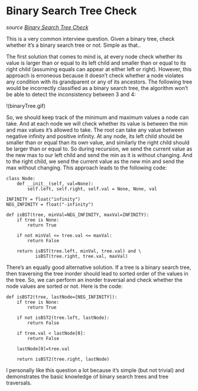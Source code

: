 # Binary Search Tree Check

_source [Binary Search Tree Check](http://www.ardendertat.com/2011/10/10/programming-interview-questions-7-binary-search-tree-check/)_

This is a very common interview question. Given a binary tree, check whether it’s a binary search tree or not. Simple as that..

The first solution that comes to mind is, at every node check whether its value is larger than or equal to its left child and smaller than or equal to its right child (assuming equals can appear at either left or right). However, this approach is erroneous because it doesn’t check whether a node violates any condition with its grandparent or any of its ancestors. The following tree would be incorrectly classified as a binary search tree, the algorithm won’t be able to detect the inconsistency between 3 and 4:

!(binaryTree.gif)

So, we should keep track of the minimum and maximum values a node can take. And at each node we will check whether its value is between the min and max values it’s allowed to take. The root can take any value between negative infinity and positive infinity. At any node, its left child should be smaller than or equal than its own value, and similarly the right child should be larger than or equal to. So during recursion, we send the current value as the new max to our left child and send the min as it is without changing. And to the right child, we send the current value as the new min and send the max without changing. This approach leads to the following code:

```
class Node:
    def __init__(self, val=None):
        self.left, self.right, self.val = None, None, val

INFINITY = float("infinity")
NEG_INFINITY = float("-infinity")

def isBST(tree, minVal=NEG_INFINITY, maxVal=INFINITY):
    if tree is None:
        return True

    if not minVal <= tree.val <= maxVal:
        return False

    return isBST(tree.left, minVal, tree.val) and \
           isBST(tree.right, tree.val, maxVal)
```

There’s an equally good alternative solution. If a tree is a binary search tree, then traversing the tree inorder should lead to sorted order of the values in the tree. So, we can perform an inorder traversal and check whether the node values are sorted or not. Here is the code:

```
def isBST2(tree, lastNode=[NEG_INFINITY]):
    if tree is None:
        return True

    if not isBST2(tree.left, lastNode):
        return False

    if tree.val < lastNode[0]:
        return False

    lastNode[0]=tree.val

    return isBST2(tree.right, lastNode)
```

I personally like this question a lot because it’s simple (but not trivial) and demonstrates the basic knowledge of binary search trees and tree traversals.
